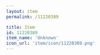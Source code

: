 ```yaml
---
layout: item
permalink: /11220389

title: Item
id: 11220389
item_name: 'Unknown'
icon_url: 'item/icon/11220389.png'
---
```

